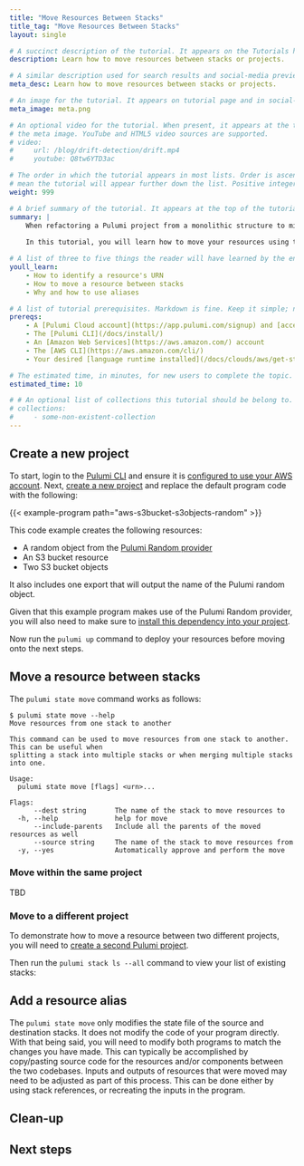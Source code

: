 ```yaml
---
title: "Move Resources Between Stacks"
title_tag: "Move Resources Between Stacks"
layout: single

# A succinct description of the tutorial. It appears on the Tutorials home and collection pages.
description: Learn how to move resources between stacks or projects.

# A similar description used for search results and social-media previews.
meta_desc: Learn how to move resources between stacks or projects.

# An image for the tutorial. It appears on tutorial page and in social-media previews.
meta_image: meta.png

# An optional video for the tutorial. When present, it appears at the top of the page, replacing
# the meta image. YouTube and HTML5 video sources are supported.
# video:
#     url: /blog/drift-detection/drift.mp4
#     youtube: Q8tw6YTD3ac

# The order in which the tutorial appears in most lists. Order is ascending, so higher numbers
# mean the tutorial will appear further down the list. Positive integers only.
weight: 999

# A brief summary of the tutorial. It appears at the top of the tutorial page. Markdown is fine.
summary: |
    When refactoring a Pulumi project from a monolithic structure to micro stacks, you might need to move resources between different projects or stacks without recreating them. While it is possible to accomplish this by manually modifying Pulumi state files, doing so requires significant effort, can be error prone, and can be very time consuming.
    
    In this tutorial, you will learn how to move your resources using the `pulumi state move` command instead.

# A list of three to five things the reader will have learned by the end of the tutorial.
youll_learn:
    - How to identify a resource's URN
    - How to move a resource between stacks
    - Why and how to use aliases

# A list of tutorial prerequisites. Markdown is fine. Keep it simple; no need to be exhaustive here.
prereqs:
    - A [Pulumi Cloud account](https://app.pulumi.com/signup) and [access token](/docs/pulumi-cloud/accounts/#access-tokens)
    - The [Pulumi CLI](/docs/install/)
    - An [Amazon Web Services](https://aws.amazon.com/) account
    - The [AWS CLI](https://aws.amazon.com/cli/)
    - Your desired [language runtime installed](/docs/clouds/aws/get-started/begin/#install-language-runtime)

# The estimated time, in minutes, for new users to complete the topic.
estimated_time: 10

# # An optional list of collections this tutorial should be belong to. Collections are defined in data/tutorials/collections.yaml.
# collections:
#     - some-non-existent-collection
---
```


## Create a new project

To start, login to the [Pulumi CLI](/docs/cli/commands/pulumi_login/) and ensure it is [configured to use your AWS account](/docs/clouds/aws/get-started/begin/#configure-pulumi-to-access-your-aws-account). Next, [create a new project](/docs/clouds/aws/get-started/create-project/) and replace the default program code with the following:

{{< example-program path="aws-s3bucket-s3objects-random" >}}

This code example creates the following resources:

- A random object from the [Pulumi Random provider](/registry/packages/random/)
- An S3 bucket resource
- Two S3 bucket objects

It also includes one export that will output the name of the Pulumi random object.

Given that this example program makes use of the Pulumi Random provider, you will also need to make sure to [install this dependency into your project](https://github.com/pulumi/pulumi-random?tab=readme-ov-file#installing).

Now run the `pulumi up` command to deploy your resources before moving onto the next steps.

## Move a resource between stacks

The `pulumi state move` command works as follows:

```
$ pulumi state move --help
Move resources from one stack to another

This command can be used to move resources from one stack to another. This can be useful when
splitting a stack into multiple stacks or when merging multiple stacks into one.

Usage:
  pulumi state move [flags] <urn>...

Flags:
      --dest string       The name of the stack to move resources to
  -h, --help              help for move
      --include-parents   Include all the parents of the moved resources as well
      --source string     The name of the stack to move resources from
  -y, --yes               Automatically approve and perform the move
```

### Move within the same project

TBD

### Move to a different project

To demonstrate how to move a resource between two different projects, you will need to [create a second Pulumi project](/docs/clouds/aws/get-started/create-project/).

Then run the `pulumi stack ls --all` command to view your list of existing stacks:

## Add a resource alias

The `pulumi state move` only modifies the state file of the source and destination stacks. It does not modify the code of your program directly. With that being said, you will need to modify both programs to match the changes you have made. This can typically be accomplished by copy/pasting source code for the resources and/or components between the two codebases. Inputs and outputs of resources that were moved may need to be adjusted as part of this process. This can be done either by using stack references, or recreating the inputs in the program.

## Clean-up

## Next steps
